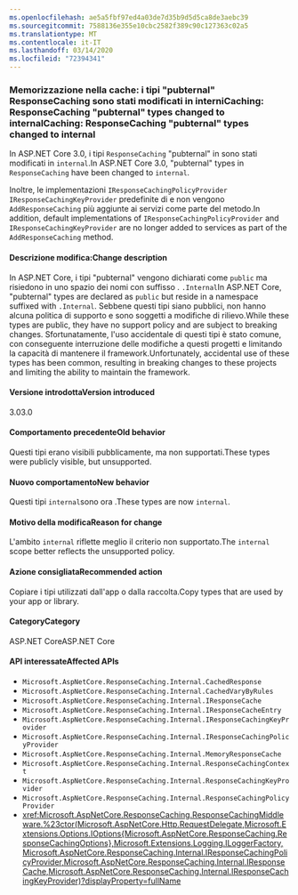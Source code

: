 ```yaml
---
ms.openlocfilehash: ae5a5fbf97ed4a03de7d35b9d5d5ca8de3aebc39
ms.sourcegitcommit: 7588136e355e10cbc2582f389c90c127363c02a5
ms.translationtype: MT
ms.contentlocale: it-IT
ms.lasthandoff: 03/14/2020
ms.locfileid: "72394341"
---
```

### <a name="caching-responsecaching-pubternal-types-changed-to-internal"></a><span data-ttu-id="1db86-101">Memorizzazione nella cache: i tipi "pubternal" ResponseCaching sono stati modificati in interniCaching: ResponseCaching "pubternal" types changed to internal</span><span class="sxs-lookup"><span data-stu-id="1db86-101">Caching: ResponseCaching "pubternal" types changed to internal</span></span>

<span data-ttu-id="1db86-102">In ASP.NET Core 3.0, i tipi `ResponseCaching` "pubternal" in sono stati modificati in `internal`.</span><span class="sxs-lookup"><span data-stu-id="1db86-102">In ASP.NET Core 3.0, "pubternal" types in `ResponseCaching` have been changed to `internal`.</span></span>

<span data-ttu-id="1db86-103">Inoltre, le implementazioni `IResponseCachingPolicyProvider` `IResponseCachingKeyProvider` predefinite di e non vengono `AddResponseCaching` più aggiunte ai servizi come parte del metodo.</span><span class="sxs-lookup"><span data-stu-id="1db86-103">In addition, default implementations of `IResponseCachingPolicyProvider` and `IResponseCachingKeyProvider` are no longer added to services as part of the `AddResponseCaching` method.</span></span>

#### <a name="change-description"></a><span data-ttu-id="1db86-104">Descrizione modifica:</span><span class="sxs-lookup"><span data-stu-id="1db86-104">Change description</span></span>

<span data-ttu-id="1db86-105">In ASP.NET Core, i tipi "pubternal" vengono dichiarati come `public` ma risiedono in uno spazio dei nomi con suffisso . `.Internal`</span><span class="sxs-lookup"><span data-stu-id="1db86-105">In ASP.NET Core, "pubternal" types are declared as `public` but reside in a namespace suffixed with `.Internal`.</span></span> <span data-ttu-id="1db86-106">Sebbene questi tipi siano pubblici, non hanno alcuna politica di supporto e sono soggetti a modifiche di rilievo.</span><span class="sxs-lookup"><span data-stu-id="1db86-106">While these types are public, they have no support policy and are subject to breaking changes.</span></span> <span data-ttu-id="1db86-107">Sfortunatamente, l'uso accidentale di questi tipi è stato comune, con conseguente interruzione delle modifiche a questi progetti e limitando la capacità di mantenere il framework.</span><span class="sxs-lookup"><span data-stu-id="1db86-107">Unfortunately, accidental use of these types has been common, resulting in breaking changes to these projects and limiting the ability to maintain the framework.</span></span>

#### <a name="version-introduced"></a><span data-ttu-id="1db86-108">Versione introdotta</span><span class="sxs-lookup"><span data-stu-id="1db86-108">Version introduced</span></span>

<span data-ttu-id="1db86-109">3.0</span><span class="sxs-lookup"><span data-stu-id="1db86-109">3.0</span></span>

#### <a name="old-behavior"></a><span data-ttu-id="1db86-110">Comportamento precedente</span><span class="sxs-lookup"><span data-stu-id="1db86-110">Old behavior</span></span>

<span data-ttu-id="1db86-111">Questi tipi erano visibili pubblicamente, ma non supportati.</span><span class="sxs-lookup"><span data-stu-id="1db86-111">These types were publicly visible, but unsupported.</span></span>

#### <a name="new-behavior"></a><span data-ttu-id="1db86-112">Nuovo comportamento</span><span class="sxs-lookup"><span data-stu-id="1db86-112">New behavior</span></span>

<span data-ttu-id="1db86-113">Questi tipi `internal`sono ora .</span><span class="sxs-lookup"><span data-stu-id="1db86-113">These types are now `internal`.</span></span>

#### <a name="reason-for-change"></a><span data-ttu-id="1db86-114">Motivo della modifica</span><span class="sxs-lookup"><span data-stu-id="1db86-114">Reason for change</span></span>

<span data-ttu-id="1db86-115">L'ambito `internal` riflette meglio il criterio non supportato.</span><span class="sxs-lookup"><span data-stu-id="1db86-115">The `internal` scope better reflects the unsupported policy.</span></span>

#### <a name="recommended-action"></a><span data-ttu-id="1db86-116">Azione consigliata</span><span class="sxs-lookup"><span data-stu-id="1db86-116">Recommended action</span></span>

<span data-ttu-id="1db86-117">Copiare i tipi utilizzati dall'app o dalla raccolta.</span><span class="sxs-lookup"><span data-stu-id="1db86-117">Copy types that are used by your app or library.</span></span>

#### <a name="category"></a><span data-ttu-id="1db86-118">Category</span><span class="sxs-lookup"><span data-stu-id="1db86-118">Category</span></span>

<span data-ttu-id="1db86-119">ASP.NET Core</span><span class="sxs-lookup"><span data-stu-id="1db86-119">ASP.NET Core</span></span>

#### <a name="affected-apis"></a><span data-ttu-id="1db86-120">API interessate</span><span class="sxs-lookup"><span data-stu-id="1db86-120">Affected APIs</span></span>

- `Microsoft.AspNetCore.ResponseCaching.Internal.CachedResponse`
- `Microsoft.AspNetCore.ResponseCaching.Internal.CachedVaryByRules`
- `Microsoft.AspNetCore.ResponseCaching.Internal.IResponseCache`
- `Microsoft.AspNetCore.ResponseCaching.Internal.IResponseCacheEntry`
- `Microsoft.AspNetCore.ResponseCaching.Internal.IResponseCachingKeyProvider`
- `Microsoft.AspNetCore.ResponseCaching.Internal.IResponseCachingPolicyProvider`
- `Microsoft.AspNetCore.ResponseCaching.Internal.MemoryResponseCache`
- `Microsoft.AspNetCore.ResponseCaching.Internal.ResponseCachingContext`
- `Microsoft.AspNetCore.ResponseCaching.Internal.ResponseCachingKeyProvider`
- `Microsoft.AspNetCore.ResponseCaching.Internal.ResponseCachingPolicyProvider`
- <xref:Microsoft.AspNetCore.ResponseCaching.ResponseCachingMiddleware.%23ctor(Microsoft.AspNetCore.Http.RequestDelegate,Microsoft.Extensions.Options.IOptions{Microsoft.AspNetCore.ResponseCaching.ResponseCachingOptions},Microsoft.Extensions.Logging.ILoggerFactory,Microsoft.AspNetCore.ResponseCaching.Internal.IResponseCachingPolicyProvider,Microsoft.AspNetCore.ResponseCaching.Internal.IResponseCache,Microsoft.AspNetCore.ResponseCaching.Internal.IResponseCachingKeyProvider)?displayProperty=fullName>

<!-- 

#### Affected APIs

- `T:Microsoft.AspNetCore.ResponseCaching.Internal.CachedResponse`
- `T:Microsoft.AspNetCore.ResponseCaching.Internal.CachedVaryByRules`
- `T:Microsoft.AspNetCore.ResponseCaching.Internal.IResponseCache`
- `T:Microsoft.AspNetCore.ResponseCaching.Internal.IResponseCacheEntry`
- `T:Microsoft.AspNetCore.ResponseCaching.Internal.IResponseCachingKeyProvider`
- `T:Microsoft.AspNetCore.ResponseCaching.Internal.IResponseCachingPolicyProvider`
- `T:Microsoft.AspNetCore.ResponseCaching.Internal.MemoryResponseCache`
- `T:Microsoft.AspNetCore.ResponseCaching.Internal.ResponseCachingContext`
- `T:Microsoft.AspNetCore.ResponseCaching.Internal.ResponseCachingKeyProvider`
- `T:Microsoft.AspNetCore.ResponseCaching.Internal.ResponseCachingPolicyProvider`
- `M:Microsoft.AspNetCore.ResponseCaching.ResponseCachingMiddleware.#ctor(Microsoft.AspNetCore.Http.RequestDelegate,Microsoft.Extensions.Options.IOptions{Microsoft.AspNetCore.ResponseCaching.ResponseCachingOptions},Microsoft.Extensions.Logging.ILoggerFactory,Microsoft.AspNetCore.ResponseCaching.Internal.IResponseCachingPolicyProvider,Microsoft.AspNetCore.ResponseCaching.Internal.IResponseCache,Microsoft.AspNetCore.ResponseCaching.Internal.IResponseCachingKeyProvider)",
"nameWithType": "ResponseCachingMiddleware.ResponseCachingMiddleware(RequestDelegate, IOptions<ResponseCachingOptions>, ILoggerFactory, IResponseCachingPolicyProvider, IResponseCache, IResponseCachingKeyProvider)`

-->

